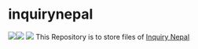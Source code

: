 # inquirynepal
<img src="https://img.shields.io/badge/total%20listings-53659-informational"><img src="https://img.shields.io/badge/vulnerabilities-0-brightgreen"> <img src="https://img.shields.io/badge/w3c-validated-brightgreen">
This Repository is to store files of <a href="https://inquirynepal.com">Inquiry Nepal</a>

